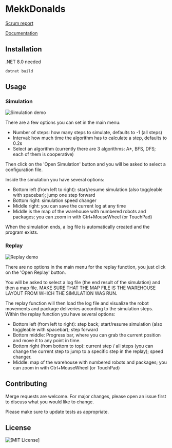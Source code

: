 # MekkDonalds

[Scrum report](https://docs.google.com/document/d/1WuZMPSuczGhm5r1XOD4gtDwlU9mPLK-HyWbvd_U-gJ0/edit?usp=sharing)

[Documentation](https://szofttech-ab-2024.szofttech.gitlab-pages.hu/group-07/csapat3)

## Installation

.NET 8.0 needed

```
dotnet build
```

## Usage

### Simulation

![Simulation demo](/docs/images/usage/Simulation.gif)

There are a few options you can set in the main menu:
 - Number of steps: how many steps to simulate, defaults to -1 (all steps)
 - Interval: how much time the algorithm has to calculate a step, defaults to 0.2s
 - Select an algorithm (currently there are 3 algorithms: A*, BFS, DFS; each of them is cooperative)

Then click on the 'Open Simulation' button and you will be asked to select a configuration file.

Inside the simulation you have several options:
- Bottom left (from left to right): start/resume simulation (also toggleable with spacebar); jump one step forward
- Bottom right: simulation speed changer
- Middle right: you can save the current log at any time
- Middle is the map of the warehouse with numbered robots and packages; you can zoom in with Ctrl+MouseWheel (or TouchPad)

When the simulation ends, a log file is automatically created and the program exists.

### Replay

![Replay demo](/docs/images/usage/Replay.gif)

There are no options in the main menu for the replay function, you just click on the 'Open Replay' button.

You will be asked to select a log file (the end result of the simulation) and then a map file.
MAKE SURE THAT THE MAP FILE IS THE WAREHOUSE LAYOUT FROM WHICH THE SIMULATION WAS RUN.

The replay function will then load the log file and visualize the robot movements and package deliveries according to the simulation steps.
Within the replay function you have several options:
- Bottom left (from left to right): step back; start/resume simulation (also toggleable with spacebar); step forward
- Bottom middle: Progress bar, where you can grab the current position and move it to any point in time.
- Bottom right (from bottom to top): current step / all steps (you can change the current step to jump to a specific step in the replay); speed changer.
- Middle: map of the warehouse with numbered robots and packages; you can zoom in with Ctrl+MouseWheel (or TouchPad)


## Contributing

Merge requests are welcome. For major changes, please open an issue first
to discuss what you would like to change.

Please make sure to update tests as appropriate.

## License

![[MIT License]](https://img.shields.io/badge/License-MIT-yellow.svg)